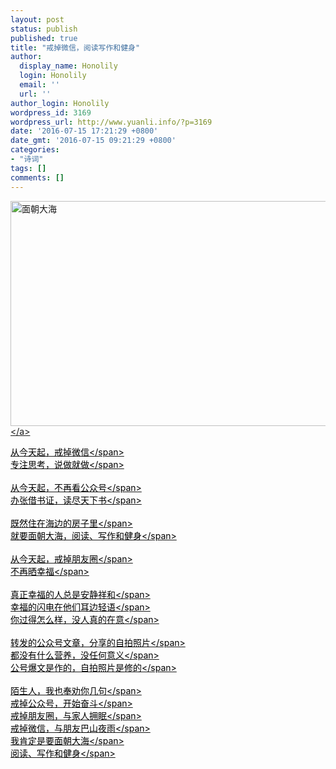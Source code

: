 ```yaml
---
layout: post
status: publish
published: true
title: "戒掉微信，阅读写作和健身"
author:
  display_name: Honolily
  login: Honolily
  email: ''
  url: ''
author_login: Honolily
wordpress_id: 3169
wordpress_url: http://www.yuanli.info/?p=3169
date: '2016-07-15 17:21:29 +0800'
date_gmt: '2016-07-15 09:21:29 +0800'
categories:
- "诗词"
tags: []
comments: []
---
```

<p><a href="http:&#47;&#47;www.yuanli.info&#47;wp-content&#47;uploads&#47;2016&#47;07&#47;面朝大海.jpg"><img class="alignnone size-full wp-image-3174" src="http:&#47;&#47;www.yuanli.info&#47;wp-content&#47;uploads&#47;2016&#47;07&#47;面朝大海.jpg" alt="面朝大海" width="540" height="360" &#47;><&#47;a></p>
<p><span style="color: #000000;">从今天起，戒掉微信<&#47;span><br style="color: #000000;" &#47;><span style="color: #000000;">专注思考，说做就做<&#47;span><br style="color: #000000;" &#47;><br style="color: #000000;" &#47;><span style="color: #000000;">从今天起，不再看公众号<&#47;span><br style="color: #000000;" &#47;><span style="color: #000000;">办张借书证，读尽天下书<&#47;span><br style="color: #000000;" &#47;><br style="color: #000000;" &#47;><span style="color: #000000;">既然住在海边的房子里<&#47;span><br style="color: #000000;" &#47;><span style="color: #000000;">就要面朝大海，阅读、写作和健身<&#47;span><br style="color: #000000;" &#47;><br style="color: #000000;" &#47;><span style="color: #000000;">从今天起，戒掉朋友圈<&#47;span><br style="color: #000000;" &#47;><span style="color: #000000;">不再晒幸福<&#47;span><br style="color: #000000;" &#47;><br style="color: #000000;" &#47;><span style="color: #000000;">真正幸福的人总是安静祥和<&#47;span><br style="color: #000000;" &#47;><span style="color: #000000;">幸福的闪电在他们耳边轻语<&#47;span><br style="color: #000000;" &#47;><span style="color: #000000;">你过得怎么样，没人真的在意<&#47;span><br style="color: #000000;" &#47;><br style="color: #000000;" &#47;><span style="color: #000000;">转发的公众号文章，分享的自拍照片<&#47;span><br style="color: #000000;" &#47;><span style="color: #000000;">都没有什么营养，没任何意义<&#47;span><br style="color: #000000;" &#47;><span style="color: #000000;">公号爆文是作的，自拍照片是修的<&#47;span><br style="color: #000000;" &#47;><br style="color: #000000;" &#47;><span style="color: #000000;">陌生人，我也奉劝你几句<&#47;span><br style="color: #000000;" &#47;><span style="color: #000000;">戒掉公众号，开始奋斗<&#47;span><br style="color: #000000;" &#47;><span style="color: #000000;">戒掉朋友圈，与家人拥眠<&#47;span><br style="color: #000000;" &#47;><span style="color: #000000;">戒掉微信，与朋友巴山夜雨<&#47;span><br style="color: #000000;" &#47;><span style="color: #000000;">我肯定是要面朝大海<&#47;span><br style="color: #000000;" &#47;><span style="color: #000000;">阅读、写作和健身<&#47;span></p>
